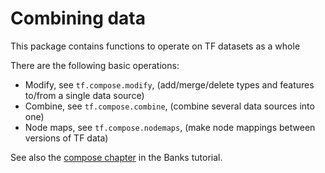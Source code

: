 # Combining data

This package contains functions to operate on TF datasets as a whole

There are the following basic operations:

* Modify, see `tf.compose.modify`,
  (add/merge/delete types and features to/from a single data source)
* Combine, see `tf.compose.combine`, (combine several data sources into one)
* Node maps, see `tf.compose.nodemaps`, (make node mappings between versions of TF data)

See also the
[compose chapter](https://nbviewer.jupyter.org/github/annotation/tutorials/blob/master/banks/compose.ipynb)
in the Banks tutorial.
